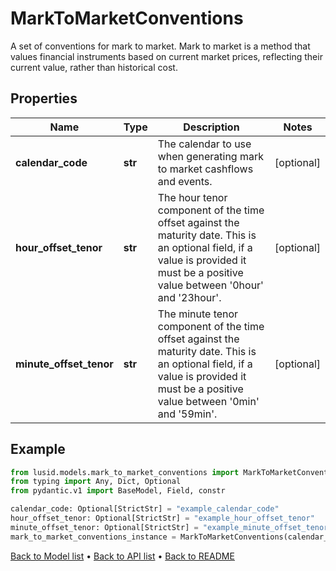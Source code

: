 # MarkToMarketConventions

A set of conventions for mark to market. Mark to market is a method   that values financial instruments based on current market prices,   reflecting their current value, rather than historical cost.
## Properties
Name | Type | Description | Notes
------------ | ------------- | ------------- | -------------
**calendar_code** | **str** | The calendar to use when generating mark to market cashflows and events. | [optional] 
**hour_offset_tenor** | **str** | The hour tenor component of the time offset against the maturity date.  This is an optional field, if a value is provided it must be a positive value between &#39;0hour&#39; and &#39;23hour&#39;. | [optional] 
**minute_offset_tenor** | **str** | The minute tenor component of the time offset against the maturity date.  This is an optional field, if a value is provided it must be a positive value between &#39;0min&#39; and &#39;59min&#39;. | [optional] 
## Example

```python
from lusid.models.mark_to_market_conventions import MarkToMarketConventions
from typing import Any, Dict, Optional
from pydantic.v1 import BaseModel, Field, constr

calendar_code: Optional[StrictStr] = "example_calendar_code"
hour_offset_tenor: Optional[StrictStr] = "example_hour_offset_tenor"
minute_offset_tenor: Optional[StrictStr] = "example_minute_offset_tenor"
mark_to_market_conventions_instance = MarkToMarketConventions(calendar_code=calendar_code, hour_offset_tenor=hour_offset_tenor, minute_offset_tenor=minute_offset_tenor)

```

[Back to Model list](../README.md#documentation-for-models) &#8226; [Back to API list](../README.md#documentation-for-api-endpoints) &#8226; [Back to README](../README.md)


